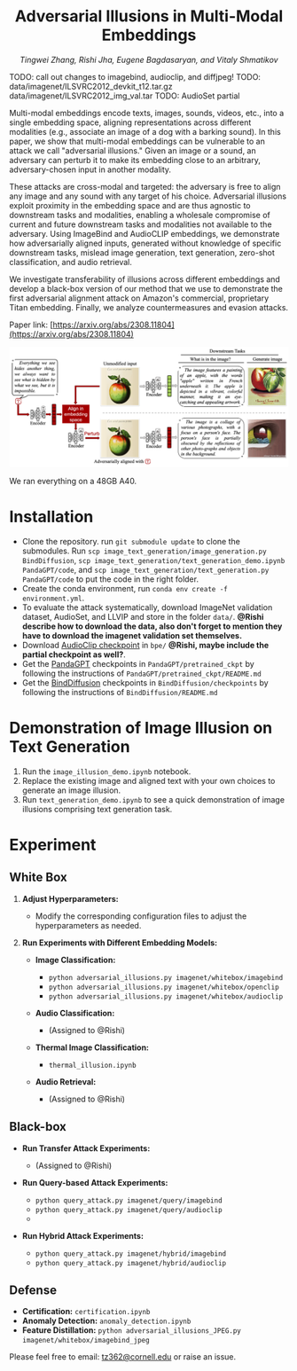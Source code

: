 <h1 align="center"> 
Adversarial Illusions in Multi-Modal Embeddings </h1>

<p align="center"> <i>Tingwei Zhang, Rishi Jha, Eugene Bagdasaryan, and Vitaly Shmatikov</i></p>

TODO: call out changes to imagebind, audioclip, and diffjpeg!
TODO: data/imagenet/ILSVRC2012_devkit_t12.tar.gz
      data/imagenet/ILSVRC2012_img_val.tar
TODO: AudioSet partial

Multi-modal embeddings encode texts, images, sounds, videos, etc., into a single embedding space, aligning representations across different modalities (e.g., associate an image of a dog with a barking sound). In this paper, we show that multi-modal embeddings can be vulnerable to an attack we call "adversarial illusions." Given an image or a sound, an adversary can perturb it to make its embedding close to an arbitrary, adversary-chosen input in another modality.

These attacks are cross-modal and targeted: the adversary is free to align any image and any sound with any target of his choice. Adversarial illusions exploit proximity in the embedding space and are thus agnostic to downstream tasks and modalities, enabling a wholesale compromise of current and future downstream tasks and modalities not available to the adversary. Using ImageBind and AudioCLIP embeddings, we demonstrate how adversarially aligned inputs, generated without knowledge of specific downstream tasks, mislead image generation, text generation, zero-shot classification, and audio retrieval.

We investigate transferability of illusions across different embeddings and develop a black-box version of our method that we use to demonstrate the first adversarial alignment attack on Amazon's commercial, proprietary Titan embedding. Finally, we analyze countermeasures and evasion attacks.

Paper link:
[https://arxiv.org/abs/2308.11804](https://arxiv.org/abs/2308.11804)

<img src="image/illusion.png" alt="drawing" width="600"/>

We ran everything on a 48GB A40.

# Installation
- Clone the repository. run  `git submodule update` to clone the submodules. Run `scp image_text_generation/image_generation.py BindDiffusion`, `scp image_text_generation/text_generation_demo.ipynb PandaGPT/code`, and `scp image_text_generation/text_generation.py PandaGPT/code` to put the code in the right folder.
- Create the conda environment, run `conda env create -f environment.yml`.
- To evaluate the attack systematically, download ImageNet validation dataset, AudioSet, and LLVIP and store in the folder `data/`. **@Rishi describe how to download the data, also don't forget to mention they have to download the imagenet validation set themselves.**
- Download [AudioClip checkpoint](https://github.com/AndreyGuzhov/AudioCLIP/releases/download/v0.1/AudioCLIP-Full-Training.pt) in `bpe/` **@Rishi, maybe include the partial checkpoint as well?**.
- Get the [PandaGPT](https://github.com/yxuansu/PandaGPT#2-running-pandagpt-demo-back-to-top) checkpoints in `PandaGPT/pretrained_ckpt` by following the instructions of `PandaGPT/pretrained_ckpt/README.md` 
- Get the [BindDiffusion](https://github.com/sail-sg/BindDiffusion) checkpoints in `BindDiffusion/checkpoints` by following the instructions of `BindDiffusion/README.md`


# Demonstration of Image Illusion on Text Generation
1. Run the `image_illusion_demo.ipynb` notebook.
2. Replace the existing image and aligned text with your own choices to generate an image illusion.
3. Run `text_generation_demo.ipynb` to see a quick demonstration of image illusions comprising text generation task.

# Experiment

## White Box

1. **Adjust Hyperparameters:**
   - Modify the corresponding configuration files to adjust the hyperparameters as needed.

2. **Run Experiments with Different Embedding Models:**

   - **Image Classification:**
     - `python adversarial_illusions.py imagenet/whitebox/imagebind`
     - `python adversarial_illusions.py imagenet/whitebox/openclip`
     - `python adversarial_illusions.py imagenet/whitebox/audioclip`

   - **Audio Classification:**
     - (Assigned to @Rishi)

   - **Thermal Image Classification:**
     - `thermal_illusion.ipynb` 

   - **Audio Retrieval:**
     - (Assigned to @Rishi)

## Black-box
  - **Run Transfer Attack Experiments:**
    - (Assigned to @Rishi)

  - **Run Query-based Attack Experiments:**
     - `python query_attack.py imagenet/query/imagebind`
     - `python query_attack.py imagenet/query/audioclip`
     - 
  - **Run Hybrid Attack Experiments:**
     - `python query_attack.py imagenet/hybrid/imagebind`
     - `python query_attack.py imagenet/hybrid/audioclip`

## Defense
  - **Certification:** `certification.ipynb`
  - **Anomaly Detection:** `anomaly_detection.ipynb`
  - **Feature Distillation:** `python adversarial_illusions_JPEG.py imagenet/whitebox/imagebind_jpeg`

Please feel free to email: [tz362@cornell.edu](mailto:tz362@cornell.edu) or raise an issue.


